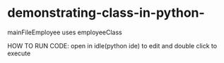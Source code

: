 # demonstrating-class-in-python-

mainFileEmployee uses employeeClass

HOW TO RUN CODE:
open in idle(python ide) to edit
and double click to execute
